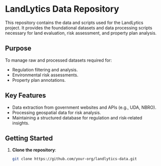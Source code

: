 # LandLytics Data Repository

This repository contains the data and scripts used for the LandLytics project. It provides the foundational datasets and data processing scripts necessary for land evaluation, risk assessment, and property plan analysis.

## **Purpose**
To manage raw and processed datasets required for:
- Regulation filtering and analysis.
- Environmental risk assessments.
- Property plan annotations.


## **Key Features**
- Data extraction from government websites and APIs (e.g., UDA, NBRO).
- Processing geospatial data for risk analysis.
- Maintaining a structured database for regulation and risk-related insights.

## **Getting Started**
1. **Clone the repository**:
   ```bash
   git clone https://github.com/your-org/landlytics-data.git
